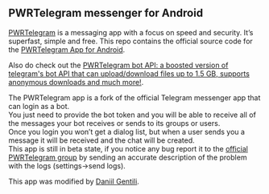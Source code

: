## PWRTelegram messenger for Android

[PWRTelegram](https://pwrtelegram.xyz/pwrtelegram-app) is a messaging app with a focus on speed and security. It’s superfast, simple and free.
This repo contains the official source code for the [PWRTelegram App for Android](https://play.google.com/store/apps/details?id=xyz.pwrtelegram.messenger).

Also do check out the [PWRTelegram bot API: a boosted version of telegram's bot API that can upload/download files up to 1.5 GB, supports anonymous downloads and much more!](https://pwrtelegram.xyz).  

The PWRTelegram app is a fork of the official Telegram messenger app that can login as a bot.  
You just need to provide the bot token and you will be able to receive all of the messages your bot receives or sends to its groups or users.  
Once you login you won’t get a dialog list, but when a user sends you a message it will be received and the chat will be created.  
This app is still in beta state, if you notice any bug report it to the [official PWRTelegram group](https://telegram.me/pwrtelegamgroup) by sending an accurate description of the problem with the logs (settings->send logs).  

This app was modified by [Daniil Gentili](https://daniil.it).